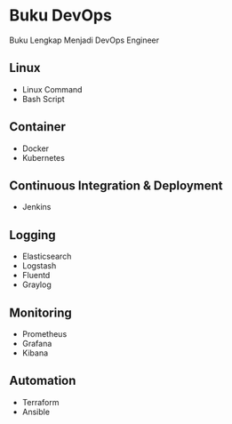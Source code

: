 # Buku DevOps
Buku Lengkap Menjadi DevOps Engineer

## Linux
- Linux Command
- Bash Script

## Container
- Docker
- Kubernetes

## Continuous Integration & Deployment
- Jenkins

## Logging
- Elasticsearch
- Logstash
- Fluentd
- Graylog

## Monitoring
- Prometheus
- Grafana
- Kibana

## Automation
- Terraform
- Ansible